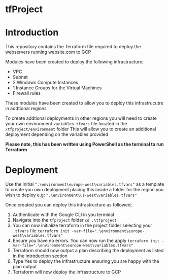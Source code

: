 # tfProject

# Introduction

This repository contains the Terraform file required to deploy the webservers running website.com to GCP

Modules have been created to deploy the following infrastructure;

 - VPC 
 - Subnet 
 - 2 Windows Compute Instances 
 - 1 Instance Groups for the Virtual Machines
 - Firewall rules 

These modules have been created to allow you to deploy this infrastrucutre in addtional regions

To create addtional deployments in other regions you will need to create your own environment `variables.tfvars` file located in the `/tfproject/environment` folder
This will allow you to create an additional deployment depending on the variables provided

**Please note, this has been written using PowerShell as the terminal to run Terraform**

# Deployment

Use the initial `".\environment\europe-west\variables.tfvars"` as a template to create you own deployment placing this inside a folder for the region you wish to deploy
e.g: `".\environment\us-west\variables.tfvars"`

Once created you can deploy this infrastructure as followed;

1. Authenticate with the Google CLI in you terminal
2. Navigate into the `tfproject` folder 
    `cd .\tfproject`
3. You can now initialize terraform in the project folder selecting your `.tfvars` file
    `terraform init -var-file=".\environment\europe-west\variables.tfvars"`
4. Ensure you have no errors. You can now run the apply
    `terraform init -var-file=".\environment\europe-west\variables.tfvars"`
5. Terraform should now output a plan describing the deployment as listed in the introduction section
6. Type Yes to deploy the infrastructure ensuring you are happy with the plan output
7. Terraform will now deploy the infrastructure to GCP 